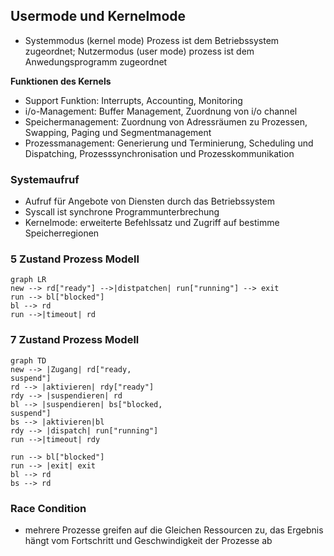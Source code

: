 ## Usermode und Kernelmode
- Systemmodus (kernel mode) Prozess ist dem Betriebssystem zugeordnet; Nutzermodus (user mode) prozess ist dem Anwedungsprogramm zugeordnet

**Funktionen des Kernels**
- Support Funktion: Interrupts, Accounting, Monitoring
- i/o-Management: Buffer Management, Zuordnung von i/o channel
- Speichermanagement: Zuordnung von Adressräumen zu Prozessen, Swapping, Paging und Segmentmanagement
- Prozessmanagement: Generierung und Terminierung, Scheduling und Dispatching, Prozesssynchronisation und Prozesskommunikation


### Systemaufruf
- Aufruf für Angebote von Diensten durch das Betriebssystem
- Syscall ist synchrone Programmunterbrechung
- Kernelmode: erweiterte Befehlssatz und Zugriff auf bestimme Speicherregionen


### 5 Zustand Prozess Modell

```mermaid
graph LR
new --> rd["ready"] -->|distpatchen| run["running"] --> exit
run --> bl["blocked"]
bl --> rd
run -->|timeout| rd
```

###  7 Zustand Prozess Modell

```mermaid
graph TD
new --> |Zugang| rd["ready,
suspend"] 
rd --> |aktivieren| rdy["ready"]
rdy --> |suspendieren| rd
bl --> |suspendieren| bs["blocked,
suspend"]
bs --> |aktivieren|bl
rdy --> |dispatch| run["running"]
run -->|timeout| rdy

run --> bl["blocked"]
run --> |exit| exit
bl --> rd
bs --> rd

```
### Race Condition
- mehrere Prozesse greifen auf die Gleichen Ressourcen zu, das Ergebnis hängt vom Fortschritt und Geschwindigkeit der Prozesse ab